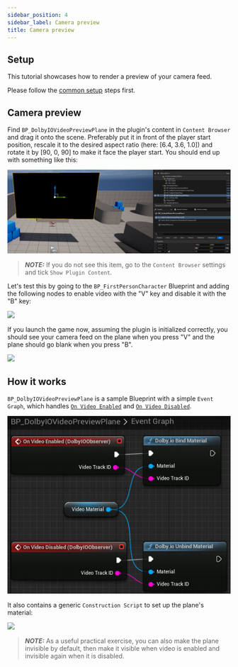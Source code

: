 ```yaml
---
sidebar_position: 4
sidebar_label: Camera preview
title: Camera preview
---
```


## Setup

This tutorial showcases how to render a preview of your camera feed.

Please follow the [common setup](common-setup) steps first.

## Camera preview

Find `BP_DolbyIOVideoPreviewPlane` in the plugin's content in `Content Browser` and drag it onto the scene. Preferably put it in front of the player start position, rescale it to the desired aspect ratio (here: [6.4, 3.6, 1.0]) and rotate it by [90, 0, 90] to make it face the player start. You should end up with something like this:

![](../../static/img/video-plane-result.png)

> **_NOTE:_** If you do not see this item, go to the `Content Browser` settings and tick `Show Plugin Content`.

Let's test this by going to the `BP_FirstPersonCharacter` Blueprint and adding the following nodes to enable video with the "V" key and disable it with the "B" key:

![](../../static/img/camera-preview-toggle.png)

If you launch the game now, assuming the plugin is initialized correctly, you should see your camera feed on the plane when you press "V" and the plane should go blank when you press "B".

![](../../static/img/camera-preview-result.png)

## How it works

`BP_DolbyIOVideoPreviewPlane` is a sample Blueprint with a simple `Event Graph`, which handles [`On Video Enabled`](../blueprints/Events/on-video-enabled) and [`On Video Disabled`](../blueprints/Events/on-video-enabled).

![](../../static/img/camera-preview-eg.png)

It also contains a generic `Construction Script` to set up the plane's material:

![](../../static/img/video-plane-cs.png)

> **_NOTE:_** As a useful practical exercise, you can also make the plane invisible by default, then make it visible when video is enabled and invisible again when it is disabled.
